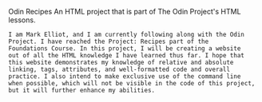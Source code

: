 Odin Recipes
    An HTML project that is part of The Odin Project's HTML lessons.

    I am Mark Elliot, and I am currently following along with the Odin 
    Project. I have reached the Project: Recipes part of the 
    Foundations Course. In this project, I will be creating a website
    out of all the HTML knowledge I have learned thus far. I hope that 
    this website demonstrates my knowledge of relative and absolute 
    linking, tags, attributes, and well-formatted code and overall 
    practice. I also intend to make exclusive use of the command line
    when possible, which will not be visible in the code of this project,
    but it will further enhance my abilities.